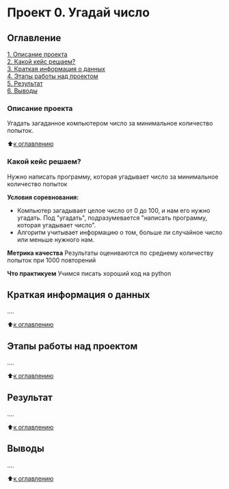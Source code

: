 # Проект 0. Угадай число

## Оглавление
[1. Описание проекта](https://github.com/IvashkoYuriy/SC_DSPR/tree/main/project_0/README.md#Описание-проекта)  
[2. Какой кейс решаем?](https://github.com/IvashkoYuriy/SC_DSPR/tree/main/project_0/README.md#Какой-кейс-решаем)  
[3. Краткая информация о данных](https://github.com/IvashkoYuriy/SC_DSPR/tree/main/project_0/README.md#Краткая-информация-о-данных)  
[4. Этапы работы над проектом](https://github.com/IvashkoYuriy/SC_DSPR/tree/main/project_0/README.md#Этапы-работы-над-проектом)  
[5. Результат](https://github.com/IvashkoYuriy/SC_DSPR/tree/main/project_0/README.md#Результат)  
[6. Выводы](https://github.com/IvashkoYuriy/SC_DSPR/tree/main/project_0/README.md#Выводы)

### Описание проекта
Угадать загаданное компьютером число за минимальное количество попыток.

:arrow_up:[к оглавлению](https://github.com/IvashkoYuriy/SC_DSPR/tree/main/project_0/README.md#Оглавление)


### Какой кейс решаем?
Нужно написать программу, которая угадывает число за минимальное количество попыток

**Условия соревнования:**
- Компьютер загадывает целое число от 0 до 100, и нам его нужно угадать. Под "угадать", подразумевается "написать программу, которая угадывает число".
- Алгоритм учитывает информацию о том, больше ли случайное число или меньше нужного нам.

**Метрика качества**
Результаты оцениваются по среднему количеству попыток при 1000 повторений

**Что практикуем**
Учимся писать хороший код на python


## Краткая информация о данных
....

:arrow_up:[к оглавлению](https://github.com/IvashkoYuriy/SC_DSPR/tree/main/project_0/README.md#Оглавление)


## Этапы работы над проектом
....

:arrow_up:[к оглавлению](https://github.com/IvashkoYuriy/SC_DSPR/tree/main/project_0/README.md#Оглавление)


## Результат
....

:arrow_up:[к оглавлению](https://github.com/IvashkoYuriy/SC_DSPR/tree/main/project_0/README.md#Оглавление)


## Выводы
....

:arrow_up:[к оглавлению](https://github.com/IvashkoYuriy/SC_DSPR/tree/main/project_0/README.md#Оглавление)